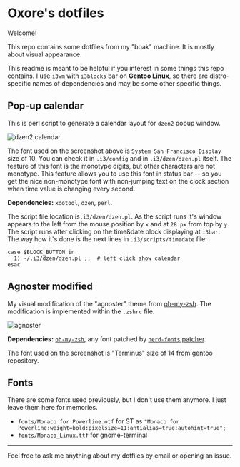 # Oxore's dotfiles

Welcome!

This repo contains some dotfiles from my "boak" machine. It is mostly about visual appearance.

This readme is meant to be helpful if you interest in some things this repo contains.
I use `i3wm` with `i3blocks` bar on **Gentoo Linux**, so there are distro-specific names of dependencies and may be some other specific things.

## Pop-up calendar

This is perl script to generate a calendar layout for `dzen2` popup window.

![dzen2 calendar](http://i.imgur.com/LzdHbT3.png "dzen2 calendar")

The font used on the screenshot above is `System San Francisco Display` size of 10. You can check it in `.i3/config` and in `.i3/dzen/dzen.pl` itself. The feature of this font is the monotype digits, but other characters are not monotype. This feature allows you to use this font in status bar -- so you get the nice non-monotype font with non-jumping text on the clock section when time value is changing every second.

**Dependencies:**
`xdotool`,
`dzen`,
`perl`.

The script file location is`.i3/dzen/dzen.pl`.
As the script runs it's window appears to the left from the mouse position by `x` and at `28 px` from top by `y`.
The script runs after clicking on the time&date block displaying at `i3bar`.
The way how it's done is the next lines in `.i3/scripts/timedate` file:

```
case $BLOCK_BUTTON in
  1) ~/.i3/dzen/dzen.pl ;;  # left click show calendar
esac
```

## Agnoster modified

My visual modification of the "agnoster" theme from [oh-my-zsh](https://github.com/robbyrussell/oh-my-zsh).
The modification is implemented within the `.zshrc` file.

![agnoster](https://i.imgur.com/tAcvApn.png "Agnoster modification")

**Dependencies:**
[`oh-my-zsh`](https://github.com/robbyrussell/oh-my-zsh),
any font patched by [`nerd-fonts` patcher](https://github.com/ryanoasis/nerd-fonts#font-patcher).

The font used on the screenshot is "Terminus" size of 14 from gentoo repository.

## Fonts

There are some fonts used previously, but I don't use them anymore.
I just leave them here for memories.

- `fonts/Monaco for Powerline.otf` for ST as `"Monaco for Powerline:weight=bold:pixelsize=11:antialias=true:autohint=true";`
- `fonts/Monaco_Linux.ttf` for gnome-terminal

___

Feel free to ask me anything about my dotfiles by email or opening an issue.
